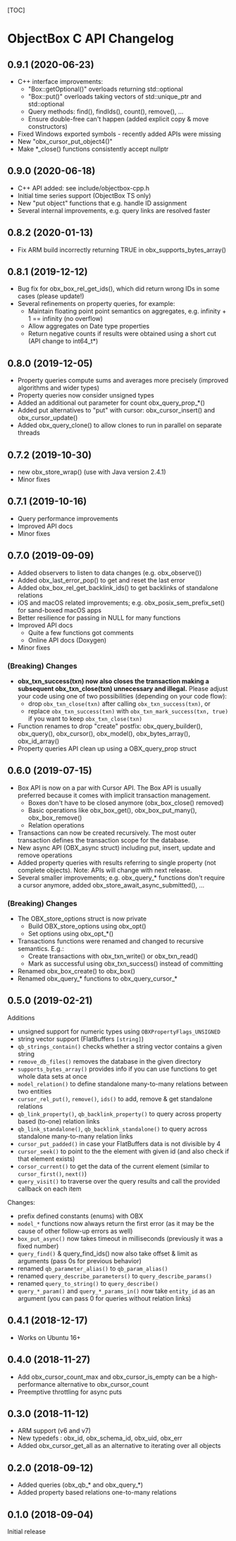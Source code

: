 [TOC]

ObjectBox C API Changelog
=========================

0.9.1 (2020-06-23)
------------------
* C++ interface improvements:
  * "Box::getOptional()" overloads returning std::optional
  * "Box::put()" overloads taking vectors of std::unique_ptr and std::optional
  * Query methods: find(), findIds(), count(), remove(), ...
  * Ensure double-free can't happen (added explicit copy & move constructors)
* Fixed Windows exported symbols - recently added APIs were missing
* New "obx_cursor_put_object4()"
* Make *_close() functions consistently accept nullptr 

0.9.0 (2020-06-18)
------------------
* C++ API added: see include/objectbox-cpp.h
* Initial time series support (ObjectBox TS only)
* New "put object" functions that e.g. handle ID assignment
* Several internal improvements, e.g. query links are resolved faster 

0.8.2 (2020-01-13)
------------------
* Fix ARM build incorrectly returning TRUE in obx_supports_bytes_array()
  
0.8.1 (2019-12-12)
------------------
* Bug fix for obx_box_rel_get_ids(), which did return wrong IDs in some cases (please update!)
* Several refinements on property queries, for example:
  * Maintain floating point point semantics on aggregates, e.g. infinity + 1 == infinity (no overflow)
  * Allow aggregates on Date type properties
  * Return negative counts if results were obtained using a short cut (API change to int64_t*)

0.8.0 (2019-12-05)
------------------
* Property queries compute sums and averages more precisely (improved algorithms and wider types)
* Property queries now consider unsigned types
* Added an additional out parameter for count obx_query_prop_*() 
* Added put alternatives to "put" with cursor: obx_cursor_insert() and obx_cursor_update()
* Added obx_query_clone() to allow clones to run in parallel on separate threads

0.7.2 (2019-10-30)
------------------
* new obx_store_wrap() (use with Java version 2.4.1) 
* Minor fixes

0.7.1 (2019-10-16)
------------------
* Query performance improvements
* Improved API docs
* Minor fixes

0.7.0 (2019-09-09)
------------------
* Added observers to listen to data changes (e.g. obx_observe())
* Added obx_last_error_pop() to get and reset the last error
* Added obx_box_rel_get_backlink_ids() to get backlinks of standalone relations
* iOS and macOS related improvements; e.g. obx_posix_sem_prefix_set() for sand-boxed macOS apps
* Better resilience for passing in NULL for many functions
* Improved API docs
    * Quite a few functions got comments
    * Online API docs (Doxygen)  
* Minor fixes

### (Breaking) Changes

* **obx_txn_success(txn) now also closes the transaction making a subsequent obx_txn_close(txn) unnecessary and illegal.**
  Please adjust your code using one of two possibilities (depending on your code flow):
   * drop `obx_txn_close(txn)` after calling `obx_txn_success(txn)`, or
   * replace `obx_txn_success(txn)` with `obx_txn_mark_success(txn, true)` if you want to keep `obx_txn_close(txn)`
* Function renames to drop "create" postfix:
  obx_query_builder(), obx_query(), obx_cursor(), obx_model(), obx_bytes_array(), obx_id_array()
* Property queries API clean up using a OBX_query_prop struct 

0.6.0 (2019-07-15)
------------------
* Box API is now on a par with Cursor API.
  The Box API is usually preferred because it comes with implicit transaction management. 
  * Boxes don't have to be closed anymore (obx_box_close() removed) 
  * Basic operations like obx_box_get(), obx_box_put_many(), obx_box_remove()
  * Relation operations
* Transactions can now be created recursively.
  The most outer transaction defines the transaction scope for the database.
* New async API (OBX_async struct) including put, insert, update and remove operations
* Added property queries with results referring to single property (not complete objects).
  Note: APIs will change with next release.
* Several smaller improvements; e.g.
  obx_query_* functions don't require a cursor anymore, added obx_store_await_async_submitted(), ...

### (Breaking) Changes

* The OBX_store_options struct is now private
  * Build OBX_store_options using obx_opt()
  * Set options using obx_opt_*()
* Transactions functions were renamed and changed to recursive semantics. E.g.:
  * Create transactions with obx_txn_write() or obx_txn_read()
  * Mark as successful using obx_txn_success() instead of committing
* Renamed obx_box_create() to obx_box()
* Renamed obx_query_* functions to obx_query_cursor_*

0.5.0 (2019-02-21)
------------------
Additions

* unsigned support for numeric types using `OBXPropertyFlags_UNSIGNED`
* string vector support (FlatBuffers `[string]`)
* `qb_strings_contain()` checks whether a string vector contains a given string
* `remove_db_files()` removes the database in the given directory
* `supports_bytes_array()` provides info if you can use functions to get whole data sets at once
* `model_relation()` to define standalone many-to-many relations between two entities
* `cursor_rel_put()`, `remove()`, `ids()` to add, remove & get standalone relations
* `qb_link_property()`, `qb_backlink_property()` to query across property based (to-one) relation links
* `qb_link_standalone()`, `qb_backlink_standalone()` to query across standalone many-to-many relation links
* `cursor_put_padded()` in case your FlatBuffers data is not divisible by 4
* `cursor_seek()` to point to the the element with given id (and also check if that element exists)
* `corsor_current()` to get the data of the current element (similar to `cursor_first()`, `next()`)
* `query_visit()` to traverse over the query results and call the provided callback on each item
         
Changes:

* prefix defined constants (enums) with OBX
* `model_*` functions now always return the first error (as it may be the cause of other follow-up errors as well)
* `box_put_async()` now takes timeout in milliseconds (previously it was a fixed number)
* `query_find()` & query_find_ids() now also take offset & limit as arguments (pass 0s for previous behavior)
* renamed `qb_parameter_alias()` to `qb_param_alias()`
* renamed `query_describe_parameters()` to `query_describe_params()`
* renamed `query_to_string()` to `query_describe()`
* `query_*_param()` and `query_*_params_in()` now take `entity_id` as an argument (you can pass 0 for queries without relation links)

0.4.1 (2018-12-17)
------------------
* Works on Ubuntu 16+

0.4.0 (2018-11-27)
------------------
* Add obx_cursor_count_max and obx_cursor_is_empty can be a high-performance alternative to obx_cursor_count
* Preemptive throttling for async puts

0.3.0 (2018-11-12)
------------------
* ARM support (v6 and v7)
* New typedefs : obx_id, obx_schema_id, obx_uid, obx_err
* Added obx_cursor_get_all as an alternative to iterating over all objects

0.2.0 (2018-09-12)
------------------
* Added queries (obx_qb_* and obx_query_*)
* Added property based relations one-to-many relations

0.1.0 (2018-09-04)
------------------
Initial release